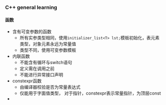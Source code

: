 ### C++ general learning
#### 函数
- 含有可变参数的函数
  - 所有实参类型相同，使用`initializer_list<T> lst;`模板初始化，<T>表元素类型，对象元素永远为常量值
  - 类型不同，使用可变参数模板
- 内联函数
  - 不能含有循环与switch语句
  - 定义需在调用之前
  - 不能进行异常接口声明
- constexpr函数
  - 由编译器校验是否为常量表达式
  - 仅能用于字面值类型， 对于指针，constexpr表示常量指针，为顶层const
- 